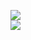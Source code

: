 [![](https://img.shields.io/badge/Made%20With-Github%20Spray-lightgrey.svg?style=for-the-badge&logo=github)](https://github.com/Annihil/github-spray#28002)  
[![](https://i.imgur.com/2DrTn0Z.gif)](https://github.com/Annihil/github-spray)